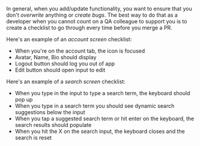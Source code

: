In general, when you add/update functionality, you want to ensure that you don't _overwrite_ anything or _create bugs_. The best way to do that as a developer when you cannot count on a QA colleague to support you is to create a checklist to go through every time before you merge a PR.

Here's an example of an *account screen* checklist:
- When you're on the account tab, the icon is focused
- Avatar, Name, Bio should display
- Logout button should log you out of app
- Edit button should open input to edit

Here's an example of a *search screen* checklist:
- When you type in the input to type a search term, the keyboard should pop up
- When you type in a search term you should see dynamic search suggestions below the input
- When you tap a suggested search term or hit enter on the keyboard, the search results should populate
- When you hit the X on the search input, the keyboard closes and the search is reset
